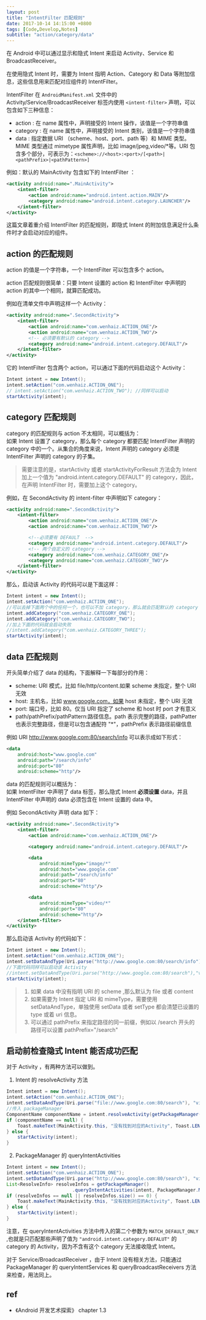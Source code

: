 ```yaml
---
layout: post
title: "IntentFilter 匹配规则"
date: 2017-10-14 14:15:00 +0800
tags: [Code,Develop,Notes]
subtitle: "action/category/data"
---
```

在 Android 中可以通过显示和隐式 Intent 来启动 Activity、Service 和BroadcastReceiver。    

在使用隐式 Intent 时，需要为 Intent 指明 Action、Category 和 Data 等附加信息，这些信息用来匹配对应组件的 IntentFilter。

IntentFilter 在 `AndroidManifest.xml` 文件中的 Activity/Service/BroadcastReceiver 标签内使用 `<intent-filter>` 声明，可以包含如下三种信息：
- action : 在 name 属性中，声明接受的 Intent 操作，该值是一个字符串值
- category : 在 name 属性中，声明接受的 Intent 类别，该值是一个字符串值
- data : 指定数据 URI （scheme、host、port、path 等）和 MIME 类型。MIME 类型通过 mimetype 属性声明，比如 image/jpeg,video/*等。URI 包含多个部分，可表示为：`<scheme>://<host>:<port>/[<path>|<pathPrefix>|<pathPattern>]`   


例如：默认的 MainActivity 包含如下的 IntentFilter ：
```xml
<activity android:name=".MainActivity">
    <intent-filter>
        <action android:name="android.intent.action.MAIN"/>
        <category android:name="android.intent.category.LAUNCHER"/>
    </intent-filter>
</activity>
```
这篇文章着重介绍 IntentFilter 的匹配规则，即隐式 Intent 的附加信息满足什么条件时才会启动对应的组件。

## action 的匹配规则
action 的值是一个字符串，一个 IntentFilter 可以包含多个 action。  

action 匹配规则很简单：只要 Intent 设置的 action 和 IntentFilter 中声明的 action 的其中一个相同，就算匹配成功。

例如在清单文件中声明这样一个 Activity：
```xml
<activity android:name=".SecondActivity">
    <intent-filter>
        <action android:name="com.wenhaiz.ACTION_ONE"/>
        <action android:name="com.wenhaiz.ACTION_TWO"/>
        <!-- 必须要有默认的 category -->
        <category android:name="android.intent.category.DEFAULT"/>
    </intent-filter>
</activity>
```
它的 IntentFilter 包含两个 action，可以通过下面的代码启动这个 Activity：
```java
Intent intent = new Intent();
intent.setAction("com.wenhaiz.ACTION_ONE");
// intent.setAction("com.wenhaiz.ACTION_TWO"); //同样可以启动
startActivity(intent);
```
## category 匹配规则
category 的匹配规则与 action 不太相同，可以概括为：   
如果 Intent 设置了 category，那么每个 category 都要匹配 IntentFilter 声明的 category 中的一个。从集合的角度来说，Intent 声明的 category 必须是 IntentFilter 声明的 category 的子集。

> 需要注意的是，startActivity 或者 startActivityForResult 方法会为 Intent 加上一个值为 "android.intent.category.DEFAULT" 的 category，因此，在声明 IntentFilter 时，需要加上这个 category。  

例如，在 SecondActivity 的 intent-filter 中声明如下 category：
```xml
<activity android:name=".SecondActivity">
    <intent-filter>
        <action android:name="com.wenhaiz.ACTION_ONE"/>
        <action android:name="com.wenhaiz.ACTION_TWO"/>

        <!--必须要有 DEFAULT  -->
        <category android:name="android.intent.category.DEFAULT"/>
        <!-- 两个自定义的 category -->
        <category android:name="com.wenhaiz.CATEGORY_ONE"/>
        <category android:name="com.wenhaiz.CATEGORY_TWO"/>
    </intent-filter>
</activity>
```
那么，启动该 Activity 的代码可以是下面这样：
```java
Intent intent = new Intent();
intent.setAction("com.wenhaiz.ACTION_ONE");
//可以去掉下面两个中的任何一个，也可以不加 category，那么就会匹配默认的 category
intent.addCategory("com.wenhaiz.CATEGORY_ONE");
intent.addCategory("com.wenhaiz.CATEGORY_TWO");
//加上下面的代码就会启动失败
//intent.addCategory("com.wenhaiz.CATEGORY_THREE");
startActivity(intent);
```
## data 匹配规则
开头简单介绍了 data 的结构，下面解释一下每部分的作用：
- scheme: URI 模式，比如 file/http/content.如果 scheme 未指定，整个 URI 无效
- host: 主机名，比如 www.google.com，如果 host 未指定，整个 URI 无效
- port: 端口号，比如 80。仅当 URI 指定了 scheme 和 host 时 port 才有意义
- path/pathPrefix/pathPattern:路径信息。path 表示完整的路径，pathPatter 也表示完整路径，但是可以包含通配符 "*"，pathPrefix 表示路径前缀信息 

例如 URI http://www.google.com:80/search/info 可以表示成如下形式：
```xml
<data
    android:host="www.google.com"
    android:path="/search/info"
    android:port="80"
    android:scheme="http"/>
```

data 的匹配规则可以概括为：   
如果 IntentFilter 中声明了 data 标签，那么隐式 Intent **必须设置** data，并且 IntentFilter 中声明的 data 必须包含在 Intent 设置的 data 中。    

例如 SecondActivity 声明 data 如下：
```xml
<activity android:name=".SecondActivity">
    <intent-filter>
        <action android:name="com.wenhaiz.ACTION_ONE"/>

        <category android:name="android.intent.category.DEFAULT"/>

        <data
            android:mimeType="image/*"
            android:host="www.google.com"
            android:path="/search/info"
            android:port="80"
            android:scheme="http"/>

        <data
            android:mimeType="video/*"
            android:port="80"
            android:scheme="http"/>    
    </intent-filter>
</activity>
```
那么启动该 Activity 的代码如下：
```java
Intent intent = new Intent();
intent.setAction("com.wenhaiz.ACTION_ONE");
intent.setDataAndType(Uri.parse("http://www.google.com:80/search/info"),"image/jpeg");
//下面代码同样可以启动该 Activity
//intent.setDataAndType(Uri.parse("http://www.google.com:80/search"),"video/mp4");
startActivity(intent);
```
> 1. 如果 data 中没有指明 URI 的 scheme ,那么默认为 file 或者 content
> 2. 如果需要为 Intent 指定 URI 和 mimeType，需要使用 setDataAndType，单独使用 setData 或者 setType 都会清楚已设置的 type 或着 uri 信息。 
> 3. 可以通过 pathPrefix 来指定路径的同一前缀，例如以 /search 开头的路径可以设置 pathPrefix="/search"

## 启动前检查隐式 Intent 能否成功匹配
对于 Activity ，有两种方法可以做到。
1.  Intent 的 resolveActivity 方法   
```java
Intent intent = new Intent();
intent.setAction("com.wenhaiz.ACTION_ONE");
intent.setDataAndType(Uri.parse("file://www.google.com:80/search"), "video/mp4");
//传入 packageManager
ComponentName componentName = intent.resolveActivity(getPackageManager());
if (componentName == null) {
    Toast.makeText(MainActivity.this, "没有找到对应的Activity", Toast.LENGTH_SHORT).show();
} else {
    startActivity(intent);
}
```
2. PackageManager 的 queryIntentActivities  
```java
Intent intent = new Intent();
intent.setAction("com.wenhaiz.ACTION_ONE");
intent.setDataAndType(Uri.parse("http://www.google.com:80/search"), "video/mp4");
List<ResolveInfo> resolveInfos = getPackageManager()
                        .queryIntentActivities(intent, PackageManager.MATCH_DEFAULT_ONLY);
if (resolveInfos == null || resolveInfos.size() == 0) {
    Toast.makeText(MainActivity.this, "没有找到对应的Activity", Toast.LENGTH_SHORT).show();
} else {
    startActivity(intent);
}
```   

注意，在 queryIntentActivities 方法中传入的第二个参数为 `MATCH_DEFAULT_ONLY` ,也就是只匹配那些声明了值为  `"android.intent.category.DEFALUT"` 的 category 的 Activity，因为不含有这个 category 无法接收隐式 Intent。

对于 Service/BroadcastReceiver ，由于 Intent 没有相关方法，只能通过 PackageManager 的 queryIntentServices 和 queryBroadcastReceivers 方法来检查，用法同上。  

## ref
- 《Android 开发艺术探索》 chapter 1.3